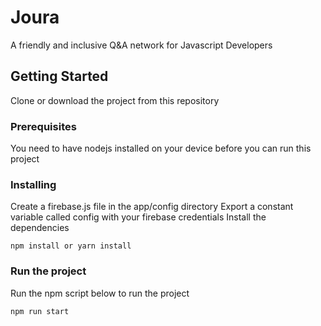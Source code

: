 # Joura

A friendly and inclusive Q&A network for Javascript Developers

## Getting Started

Clone or download the project from this repository

### Prerequisites

You need to have nodejs installed on your device before you can run this project

### Installing

Create a firebase.js file in the app/config directory
Export a constant variable called config with your firebase credentials
Install the dependencies

```
npm install or yarn install
```

### Run the project

Run the npm script below to run the project

```
npm run start
```

